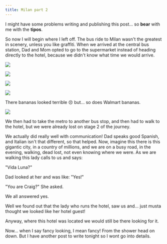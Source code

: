 ```yaml
---
title: Milan part 2
---
```


I might have some problems writing and publishing this post... so **bear** with me with the **tipos**. 

So now I will begin where I left off. The bus ride to Milan wasn't the greatest in scenery, unless you like graffiti. When we arrived at the central bus station, Dad and Mom opted to go to the supermarket instead of heading directly to the hotel, because we didn't know what time we would arrive. 

![](/post/travel/italysupermarket.JPG/)

![](/post/travel/italysupermarket1.JPG/)

![](/post/travel/italysupermarket2.JPG/)

![](/post/travel/italysupermarket3.JPG/)

There bananas looked terrible 😣 but... so does Walmart bananas.

![](/post/travel/italybananas.JPG/)

We then had to take the metro to another bus stop, and then had to walk to the hotel, but we were already lost on stage 2 of the journey.

We actually did really well with communication! Dad speaks good Spanish, and Italian isn't that different, so that helped. Now, imagine this there is this gigantic city, in a country of millions, and we are on a busy road, in the evening, walking, dead lost, not even knowing where we were. As we are walking this lady calls to us and says: 

"Vida Luna?" 

Dad looked at her and was like: "Yes!"  

"You are Craig?" She asked.

We all answered yes.

Well we found out that the lady who runs the hotel, saw us and...  just musta thought we looked like her hotel guest!

Anyway, where this hotel was located we would still be there looking for it.

Now... when I say fancy looking, I mean fancy! From the shower head on down. But I have another post to write tonight so I wont go into details.

